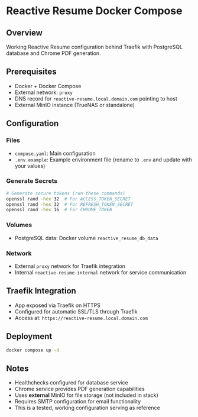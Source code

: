 # Reactive Resume Docker Compose

## Overview
Working Reactive Resume configuration behind Traefik with PostgreSQL database and Chrome PDF generation.

## Prerequisites
* Docker + Docker Compose
* External network: `proxy`
* DNS record for `reactive-resume.local.domain.com` pointing to host
* External MinIO instance (TrueNAS or standalone)

## Configuration

### Files
* `compose.yaml`: Main configuration
* `.env.example`: Example environment file (rename to `.env` and update with your values)

### Generate Secrets
```bash
# Generate secure tokens (run these commands)
openssl rand -hex 32  # For ACCESS_TOKEN_SECRET
openssl rand -hex 32  # For REFRESH_TOKEN_SECRET  
openssl rand -hex 16  # For CHROME_TOKEN
```

### Volumes
* PostgreSQL data: Docker volume `reactive_resume_db_data`

### Network
* External `proxy` network for Traefik integration
* Internal `reactive-resume-internal` network for service communication

## Traefik Integration
* App exposed via Traefik on HTTPS
* Configured for automatic SSL/TLS through Traefik
* Access at: `https://reactive-resume.local.domain.com`

## Deployment
```bash
docker compose up -d
```

## Notes
* Healthchecks configured for database service
* Chrome service provides PDF generation capabilities
* Uses **external** MinIO for file storage (not included in stack)
* Requires SMTP configuration for email functionality
* This is a tested, working configuration serving as reference